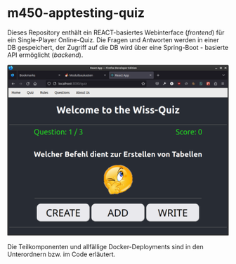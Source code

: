 # m450-apptesting-quiz

Dieses Repository enthält ein REACT-basiertes Webinterface (*frontend*) für ein Single-Player Online-Quiz. Die Fragen und Antworten werden in einer DB gespeichert, der Zugriff auf die DB wird über eine Spring-Boot - basierte API ermöglicht (*backend*).

![](img/2023-02-09-08-37-04.png)

Die Teilkomponenten und allfällige Docker-Deployments sind in den Unterordnern bzw. im Code erläutert.